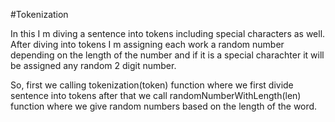 #Tokenization

In this I m diving a sentence into tokens including special characters as well. After diving into tokens I m assigning each work a random number depending on the length of the number and if it is a special charachter it will be assigned any random 2 digit number.

So, first we calling tokenization(token) function where we first divide sentence into tokens after that we call randomNumberWithLength(len) function where we give random numbers based on the length of the word.

